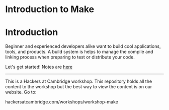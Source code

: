 # Introduction to Make

# Introduction

Beginner and experienced developers alike want to build cool applications, tools, and products. A build system is helps to manage the compile and linking process when preparing to test or distribute your code.

Let's get started! Notes are [here](.hac_workshop/notes.md)

---

This is a Hackers at Cambridge workshop. This repository holds all the content to the workshop but the best way to view the content is on our website. Go to:

hackersatcambridge.com/workshops/workshop-make
